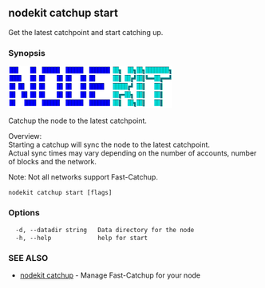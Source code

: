 ## nodekit catchup start

Get the latest catchpoint and start catching up.

### Synopsis

                                                                                                 
<img alt="Terminal Render" src="/assets/nodekit.png" width="65%">                                          
                                                                                                 
                                                                                                 
Catchup the node to the latest catchpoint.                                                       
                                                                                                 
Overview:                                                                                        
Starting a catchup will sync the node to the latest catchpoint.                                  
Actual sync times may vary depending on the number of accounts, number of blocks and the network.
                                                                                                 
Note: Not all networks support Fast-Catchup.                                                     

```
nodekit catchup start [flags]
```

### Options

```
  -d, --datadir string   Data directory for the node
  -h, --help             help for start
```

### SEE ALSO

* [nodekit catchup](/man/nodekit_catchup.md)	 - Manage Fast-Catchup for your node

